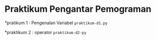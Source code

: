 # Praktikum Pengantar Pemograman 

*pratikum 1 : Pengenalan Variabel 
`praktikum-d1.py`

*praktikum 2 : operator
`praktikum-d2-py`
